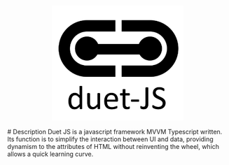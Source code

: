 <p align="center">
  <img src="https://raw.githubusercontent.com/codellion/duet-js/master/logo.PNG" width="300">
</p>
# Description
Duet JS is a javascript framework MVVM Typescript written. Its function is to simplify the interaction between UI and data, providing dynamism to the attributes of HTML without reinventing the wheel, which allows a quick learning curve.
